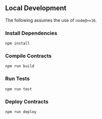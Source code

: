 ## Local Development
The following assumes the use of `node@>=16`.

### Install Dependencies
`npm install`

### Compile Contracts
`npm run build`

### Run Tests
`npm run test`

### Deploy Contracts
`npm run deploy`